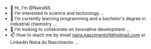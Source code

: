 - 👋 Hi, I’m @NairaNS
- 👀 I’m interested in science and technology ...
- 🌱 I’m currently learning programming and a bachelor's degree in industrial chemistry ...
- 💞 I’m looking to collaborate on innovative development ...
- 📫 How to reach me by email naira.nascimento1@hotmail.com or Linkedin Naira do Nascimento ...
